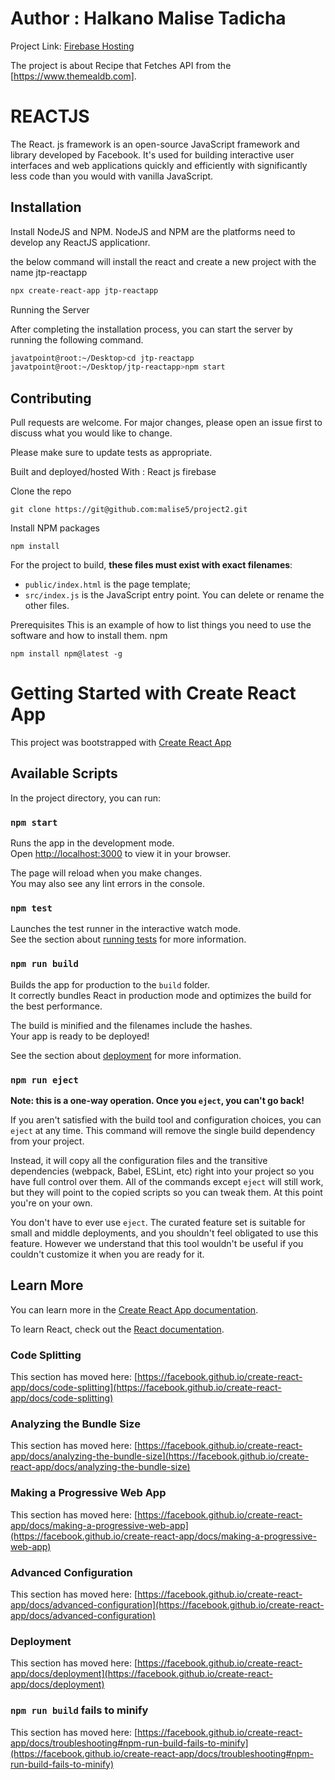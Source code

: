 # Author : Halkano Malise Tadicha
Project Link: [Firebase Hosting](https://dancing-spoon-recipe.web.app)

The project is about Recipe that Fetches API from the [https://www.themealdb.com].

# REACTJS

The React. js framework is an open-source JavaScript framework and library developed by Facebook. It's used for building interactive user interfaces and web applications quickly and efficiently with significantly less code than you would with vanilla JavaScript.

## Installation

Install NodeJS and NPM.
NodeJS and NPM are the platforms need to develop any ReactJS applicationr.

the below command will install the react and create a new project with the name jtp-reactapp

```bash
npx create-react-app jtp-reactapp   
```

Running the Server

After completing the installation process, you can start the server by running the following command.

```bash
javatpoint@root:~/Desktop>cd jtp-reactapp  
javatpoint@root:~/Desktop/jtp-reactapp>npm start   
```

## Contributing
Pull requests are welcome. For major changes, please open an issue first to discuss what you would like to change.

Please make sure to update tests as appropriate.







Built and deployed/hosted With :
React js
firebase

Clone the repo
```
git clone https://git@github.com:malise5/project2.git
```

Install NPM packages
```
npm install
```
For the project to build, **these files must exist with exact filenames**:

* `public/index.html` is the page template;
* `src/index.js` is the JavaScript entry point.
You can delete or rename the other files.

Prerequisites
This is an example of how to list things you need to use the software and how to install them.
npm
```
npm install npm@latest -g
```


# Getting Started with Create React App

This project was bootstrapped with [Create React App](https://github.com/facebook/create-react-app) 

## Available Scripts

In the project directory, you can run:

### `npm start`

Runs the app in the development mode.\
Open [http://localhost:3000](http://localhost:3000) to view it in your browser.

The page will reload when you make changes.\
You may also see any lint errors in the console.

### `npm test`

Launches the test runner in the interactive watch mode.\
See the section about [running tests](https://facebook.github.io/create-react-app/docs/running-tests) for more information.

### `npm run build`

Builds the app for production to the `build` folder.\
It correctly bundles React in production mode and optimizes the build for the best performance.

The build is minified and the filenames include the hashes.\
Your app is ready to be deployed!

See the section about [deployment](https://facebook.github.io/create-react-app/docs/deployment) for more information.

### `npm run eject`

**Note: this is a one-way operation. Once you `eject`, you can't go back!**

If you aren't satisfied with the build tool and configuration choices, you can `eject` at any time. This command will remove the single build dependency from your project.

Instead, it will copy all the configuration files and the transitive dependencies (webpack, Babel, ESLint, etc) right into your project so you have full control over them. All of the commands except `eject` will still work, but they will point to the copied scripts so you can tweak them. At this point you're on your own.

You don't have to ever use `eject`. The curated feature set is suitable for small and middle deployments, and you shouldn't feel obligated to use this feature. However we understand that this tool wouldn't be useful if you couldn't customize it when you are ready for it.

## Learn More

You can learn more in the [Create React App documentation](https://facebook.github.io/create-react-app/docs/getting-started).

To learn React, check out the [React documentation](https://reactjs.org/).

### Code Splitting

This section has moved here: [https://facebook.github.io/create-react-app/docs/code-splitting](https://facebook.github.io/create-react-app/docs/code-splitting)

### Analyzing the Bundle Size

This section has moved here: [https://facebook.github.io/create-react-app/docs/analyzing-the-bundle-size](https://facebook.github.io/create-react-app/docs/analyzing-the-bundle-size)

### Making a Progressive Web App

This section has moved here: [https://facebook.github.io/create-react-app/docs/making-a-progressive-web-app](https://facebook.github.io/create-react-app/docs/making-a-progressive-web-app)

### Advanced Configuration

This section has moved here: [https://facebook.github.io/create-react-app/docs/advanced-configuration](https://facebook.github.io/create-react-app/docs/advanced-configuration)

### Deployment

This section has moved here: [https://facebook.github.io/create-react-app/docs/deployment](https://facebook.github.io/create-react-app/docs/deployment)

### `npm run build` fails to minify

This section has moved here: [https://facebook.github.io/create-react-app/docs/troubleshooting#npm-run-build-fails-to-minify](https://facebook.github.io/create-react-app/docs/troubleshooting#npm-run-build-fails-to-minify)
